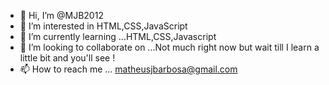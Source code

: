 - 👋 Hi, I’m @MJB2012
- 👀 I’m interested in HTML,CSS,JavaScript
- 🌱 I’m currently learning ...HTML,CSS,Javascript
- 💞️ I’m looking to collaborate on ...Not much right now but wait till I learn a little bit and you'll see ! 
- 📫 How to reach me ... matheusjbarbosa@gmail.com

<!---
MJB2012/MJB2012 is a ✨ special ✨ repository because its `README.md` (this file) appears on your GitHub profile.
You can click the Preview link to take a look at your changes.
--->
